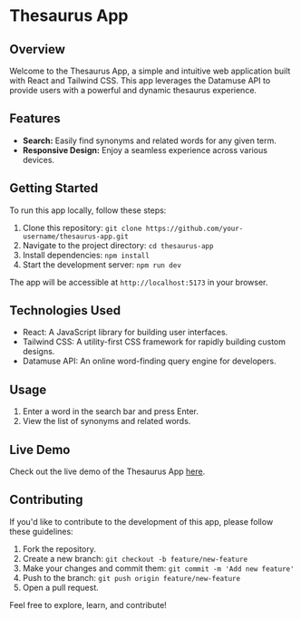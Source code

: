 # Thesaurus App

## Overview

Welcome to the Thesaurus App, a simple and intuitive web application built with React and Tailwind CSS. This app leverages the Datamuse API to provide users with a powerful and dynamic thesaurus experience.

## Features

- **Search:** Easily find synonyms and related words for any given term.
- **Responsive Design:** Enjoy a seamless experience across various devices.

## Getting Started

To run this app locally, follow these steps:

1. Clone this repository: `git clone https://github.com/your-username/thesaurus-app.git`
2. Navigate to the project directory: `cd thesaurus-app`
3. Install dependencies: `npm install`
4. Start the development server: `npm run dev`

The app will be accessible at `http://localhost:5173` in your browser.

## Technologies Used

- React: A JavaScript library for building user interfaces.
- Tailwind CSS: A utility-first CSS framework for rapidly building custom designs.
- Datamuse API: An online word-finding query engine for developers.

## Usage

1. Enter a word in the search bar and press Enter.
2. View the list of synonyms and related words.

## Live Demo

Check out the live demo of the Thesaurus App [here](https://thesaurus-app-react-tailwind.vercel.app/).

## Contributing

If you'd like to contribute to the development of this app, please follow these guidelines:

1. Fork the repository.
2. Create a new branch: `git checkout -b feature/new-feature`
3. Make your changes and commit them: `git commit -m 'Add new feature'`
4. Push to the branch: `git push origin feature/new-feature`
5. Open a pull request.

Feel free to explore, learn, and contribute!

